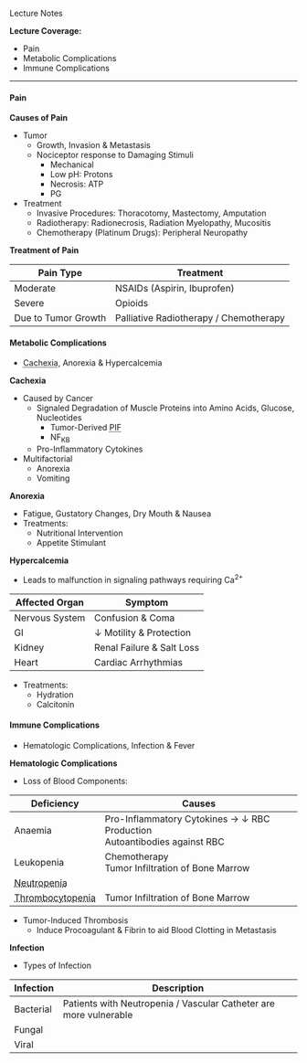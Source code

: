 Lecture Notes

**Lecture Coverage:**
- Pain
- Metabolic Complications
- Immune Complications

---
#### **Pain**
**Causes of Pain**
- Tumor 
	- Growth, Invasion & Metastasis
	- Nociceptor response to Damaging Stimuli
		- Mechanical
		- Low pH: Protons
		- Necrosis: ATP
		- PG
- Treatment
	- Invasive Procedures: Thoracotomy, Mastectomy, Amputation
	- Radiotherapy: Radionecrosis, Radiation Myelopathy, Mucositis
	- Chemotherapy (Platinum Drugs): Peripheral Neuropathy

**Treatment of Pain**

| Pain Type           | Treatment                              |
| ------------------- | -------------------------------------- |
| Moderate            | NSAIDs (Aspirin, Ibuprofen)            |
| Severe              | Opioids                                |
| Due to Tumor Growth | Palliative Radiotherapy / Chemotherapy |


#### **Metabolic Complications**
- <abbr Title="Muscle Loss">Cachexia</abbr>, Anorexia & Hypercalcemia

**Cachexia**
- Caused by Cancer
	- Signaled Degradation of Muscle Proteins into Amino Acids, Glucose, Nucleotides
		- Tumor-Derived <abbr Title="Proteolysis Inducing Factor">PIF</abbr>
		- NF<sub>KB</sub>
	- Pro-Inflammatory Cytokines
- Multifactorial
	- Anorexia
	- Vomiting

**Anorexia**
- Fatigue, Gustatory Changes, Dry Mouth & Nausea
- Treatments:
	- Nutritional Intervention
	- Appetite Stimulant

**Hypercalcemia**
- Leads to malfunction in signaling pathways requiring Ca<sup>2+</sup>

| Affected Organ | Symptom                   |
| -------------- | ------------------------- |
| Nervous System | Confusion & Coma          |
| GI             | ↓ Motility & Protection   |
| Kidney         | Renal Failure & Salt Loss |
| Heart          | Cardiac Arrhythmias       |
- Treatments:
	- Hydration
	- Calcitonin


#### **Immune Complications**
- Hematologic Complications, Infection & Fever

**Hematologic Complications**
- Loss of Blood Components:

| Deficiency                                               | Causes                                                                      |
| -------------------------------------------------------- | --------------------------------------------------------------------------- |
| Anaemia                                                  | Pro-Inflammatory Cytokines → ↓ RBC Production<br>Autoantibodies against RBC |
| Leukopenia                                               | Chemotherapy<br>Tumor Infiltration of Bone Marrow                           |
| <abbr Title="Low Neutrophil Count">Neutropenia</abbr>    |                                                                             |
| <abbr Title="Low Platelet Count">Thrombocytopenia</abbr> | Tumor Infiltration of Bone Marrow                                           |
- Tumor-Induced Thrombosis
	- Induce Procoagulant & Fibrin to aid Blood Clotting in Metastasis


**Infection**
- Types of Infection

| Infection | Description                                                       |
| --------- | ----------------------------------------------------------------- |
| Bacterial | Patients with Neutropenia / Vascular Catheter are more vulnerable |
| Fungal    |                                                                   |
| Viral     |                                                                   |
